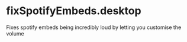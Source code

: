 # fixSpotifyEmbeds.desktop

Fixes spotify embeds being incredibly loud by letting you customise the volume